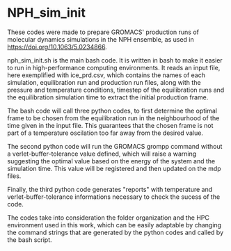 # NPH_sim_init

These codes were made to prepare GROMACS' production runs of molecular dynamics simulations in the NPH ensemble, as used in https://doi.org/10.1063/5.0234866.

nph_sim_init.sh is the main bash code. It is written in bash to make it easier to run in high-performance computing environments. It reads an input file, here exemplified with ice_prd.csv, which contains the names of each simulation, equilibration run and production run files, along with the pressure and temperature conditions, timestep of the equilibration runs and the equilibration simulation time to extract the initial production frame.

The bash code will call three python codes, to first determine the optimal frame to be chosen from the equilibration run in the neighbourhood of the time given in the input file. This guarantees that the chosen frame is not part of a temperature oscilation too far away from the desired value.

The second python code will run the GROMACS grompp command without a verlet-buffer-tolerance value defined, which will raise a warning suggesting the optimal value based on the energy of the system and the simulation time. This value will be registered and then updated on the mdp files.

Finally, the third python code generates "reports" with temperature and verlet-buffer-tolerance informations necessary to check the sucess of the code.

The codes take into consideration the folder organization and the HPC environment used in this work, which can be easily adaptable by changing the command strings that are generated by the python codes and called by the bash script.

